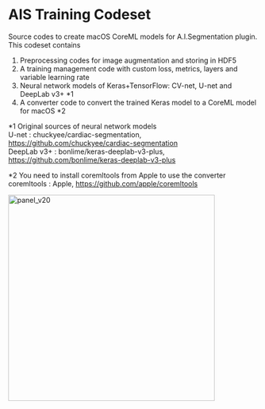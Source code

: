 # AIS Training Codeset
Source codes to create macOS CoreML models for A.I.Segmentation plugin.
This codeset contains
1) Preprocessing codes for image augmentation and storing in HDF5
2) A training management code with custom loss, metrics, layers and variable learning rate
3) Neural network models of Keras+TensorFlow: CV-net, U-net and DeepLab v3+ *1
4) A converter code to convert the trained Keras model to a CoreML model for macOS *2

*1 Original sources of neural network models<br>
U-net : chuckyee/cardiac-segmentation, https://github.com/chuckyee/cardiac-segmentation<br>
DeepLab v3+ : bonlime/keras-deeplab-v3-plus, https://github.com/bonlime/keras-deeplab-v3-plus<br>

*2 You need to install coremltools from Apple to use the converter<br>
coremltools : Apple, https://github.com/apple/coremltools

<img width="416" alt="panel_v20" src="https://user-images.githubusercontent.com/52600509/71713642-e9514b80-2e4d-11ea-9f91-8ece251c9eff.png">
